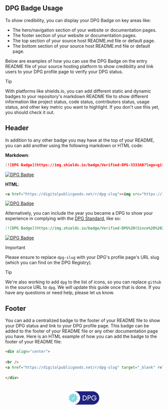 ## DPG Badge Usage

To show credibility, you can display your DPG Badge on key areas like:
- The hero/navigation section of your website or documentation pages.
- The footer section of your website or documentation pages.
- The top section of your source host README.md file or default page.
- The bottom section of your source host README.md file or default page.

Below are examples of how you can use the DPG Badge on the entry README file of your source hosting platform to show credibility and link users to your DPG profile page to verify your DPG status.

> [!TIP]
>
> With platforms like shields.io, you can add different static and dynamic badges to your repository's markdown README file to show different information like project status, code status, contributors status, usage status, and other key metric you want to highlight. If you don't use this yet, you should check it out.

## Header

In addition to any other badge you may have at the top of your README, you can add another using the following markdown or HTML code:

**Markdown**:
```markdown
[![DPG Badge](https://img.shields.io/badge/Verified-DPG-3333AB?logo=github)](https://digitalpublicgoods.net/r/dpg-slug)
```

[![DPG Badge](https://img.shields.io/badge/Verified-DPG-3333AB?logo=github)](https://digitalpublicgoods.net/r/dpg-slug)

**HTML**:
```html
<a href="https://digitalpublicgoods.net/r/dpg-slug"><img src="https://img.shields.io/badge/Verified-DPG-3333AB?logo=github" alt="DPG Badge"></a>
```

<a href="https://digitalpublicgoods.net/r/dpg-slug"><img src="https://img.shields.io/badge/Verified-DPG-3333AB?logo=github" alt="DPG Badge"></a>

Alternatively, you can include the year you became a DPG to show your experience in complying with the [DPG Standard](https://digitalpublicgoods.net/standard), like so:

```markdown
[![DPG Badge](https://img.shields.io/badge/Verified-DPG%20(Since%20%202022)-3333AB?logo=github)](https://digitalpublicgoods.net/r/dpg-slug)
```

[![DPG Badge](https://img.shields.io/badge/Verified-DPG%20(Since%20%202022)-3333AB?logo=github)](https://digitalpublicgoods.net/r/dpg-slug)

> [!IMPORTANT]
>
> Please ensure to replace `dpg-slug` with your DPG's profile page's URL slug (which you can find on the DPG Registry).

> [!TIP]
>
> We're also working to add `dpg` to the list of icons, so you can replace `github` in the source URL to `dpg`. We will update this guide once that is done. If you have any questions or need help, please let us know.

## Footer

You can add a centralized badge to the footer of your README file to show your DPG status and link to your DPG profile page. This badge can be added to the footer of your README file or any other documentation page you have. Here is an HTML example of how you can add the badge to the footer of your README file:

```html
<div align="center">

<br />
<a href="https://digitalpublicgoods.net/r/dpg-slug" target="_blank" rel="noopener noreferrer"><img src="https://github.com/DPGAlliance/dpg-resources/blob/main/docs/assets/dpg-badge.png?raw=true" width="100" alt="Digital Public Goods Badge"></a>

</div>
```

<div align="center">

<br />
<a href="https://digitalpublicgoods.net/registry" target="_blank" rel="noopener noreferrer"><img src="https://github.com/DPGAlliance/dpg-resources/blob/main/docs/assets/dpg-badge.png?raw=true" width="100" alt="Digital Public Goods Badge"></a>

</div>